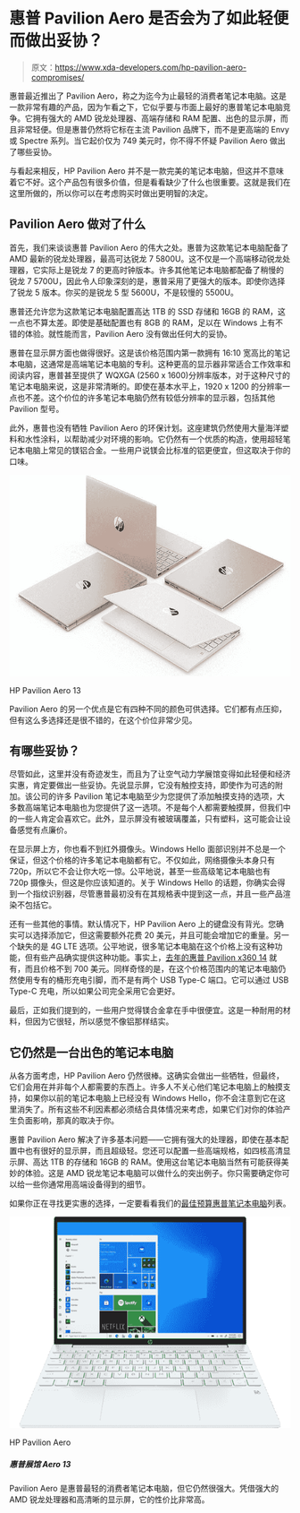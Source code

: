# 惠普 Pavilion Aero 是否会为了如此轻便而做出妥协？

> 原文：<https://www.xda-developers.com/hp-pavilion-aero-compromises/>

惠普最近推出了 Pavilion Aero，称之为迄今为止最轻的消费者笔记本电脑。这是一款非常有趣的产品，因为乍看之下，它似乎要与市面上最好的惠普笔记本电脑竞争。它拥有强大的 AMD 锐龙处理器、高端存储和 RAM 配置、出色的显示屏，而且非常轻便。但是惠普仍然将它标在主流 Pavilion 品牌下，而不是更高端的 Envy 或 Spectre 系列。当它起价仅为 749 美元时，你不得不怀疑 Pavilion Aero 做出了哪些妥协。

与看起来相反，HP Pavilion Aero 并不是一款完美的笔记本电脑，但这并不意味着它不好。这个产品包有很多价值，但是看看缺少了什么也很重要。这就是我们在这里所做的，所以你可以在考虑购买时做出更明智的决定。

## Pavilion Aero 做对了什么

首先，我们来谈谈惠普 Pavilion Aero 的伟大之处。惠普为这款笔记本电脑配备了 AMD 最新的锐龙处理器，最高可达锐龙 7 5800U。这不仅是一个高端移动锐龙处理器，它实际上是锐龙 7 的更高时钟版本。许多其他笔记本电脑都配备了稍慢的锐龙 7 5700U，因此令人印象深刻的是，惠普采用了更强大的版本。即使你选择了锐龙 5 版本。你买的是锐龙 5 型 5600U，不是较慢的 5500U。

惠普还允许您为这款笔记本电脑配置高达 1TB 的 SSD 存储和 16GB 的 RAM，这一点也不算太差。即使是基础配置也有 8GB 的 RAM，足以在 Windows 上有不错的体验。就性能而言，Pavilion Aero 没有做出任何大的妥协。

惠普在显示屏方面也做得很好。这是该价格范围内第一款拥有 16:10 宽高比的笔记本电脑，这通常是高端笔记本电脑的专利。这种更高的显示器非常适合工作效率和阅读内容，惠普甚至提供了 WQXGA (2560 x 1600)分辨率版本，对于这种尺寸的笔记本电脑来说，这是非常清晰的。即使在基本水平上，1920 x 1200 的分辨率一点也不差。这个价位的许多笔记本电脑仍然有较低分辨率的显示器，包括其他 Pavilion 型号。

此外，惠普也没有牺牲 Pavilion Aero 的环保计划。这座建筑仍然使用大量海洋塑料和水性涂料，以帮助减少对环境的影响。它仍然有一个优质的构造，使用超轻笔记本电脑上常见的镁铝合金。一些用户说镁会比标准的铝更便宜，但这取决于你的口味。

 <picture>![The HP Pavilion Aero is a mainstream laptop that weighs under a kilogram and still has a lot of power.](img/443a37205f92ee3543e5b8d8e9ae3cc0.png)</picture> 

HP Pavilion Aero 13

Pavilion Aero 的另一个优点是它有四种不同的颜色可供选择。它们都有点压抑，但有这么多选择还是很不错的，在这个价位非常少见。

## 有哪些妥协？

尽管如此，这里并没有奇迹发生，而且为了让空气动力学展馆变得如此轻便和经济实惠，肯定要做出一些妥协。先说显示屏，它没有触控支持，即使作为可选的附加。该公司的许多 Pavilion 笔记本电脑至少为您提供了添加触摸支持的选项，大多数高端笔记本电脑也为您提供了这一选项。不是每个人都需要触摸屏，但我们中的一些人肯定会喜欢它。此外，显示屏没有被玻璃覆盖，只有塑料，这可能会让设备感觉有点廉价。

在显示屏上方，你也看不到红外摄像头。Windows Hello 面部识别并不总是一个保证，但这个价格的许多笔记本电脑都有它。不仅如此，网络摄像头本身只有 720p，所以它不会让你大吃一惊。公平地说，甚至一些高级笔记本电脑也有 720p 摄像头，但这是你应该知道的。关于 Windows Hello 的话题，你确实会得到一个指纹识别器，尽管惠普最初没有在其规格表中提到这一点，并且一些产品渲染不包括它。

还有一些其他的事情。默认情况下，HP Pavilion Aero 上的键盘没有背光。您确实可以选择添加它，但这需要额外花费 20 美元，并且可能会增加它的重量。另一个缺失的是 4G LTE 选项。公平地说，很多笔记本电脑在这个价格上没有这种功能，但有些产品确实提供这种功能。事实上，[去年的惠普 Pavilion x360 14](https://shop-links.co/1748245811020924192?u1=cce5603a-ed3a-4522-82f2-1c00f965ab89) 就有，而且价格不到 700 美元。同样奇怪的是，在这个价格范围内的笔记本电脑仍然使用专有的桶形充电引脚，而不是有两个 USB Type-C 端口。它可以通过 USB Type-C 充电，所以如果公司完全采用它会更好。

最后，正如我们提到的，一些用户觉得镁合金拿在手中很便宜。这是一种耐用的材料，但因为它很轻，所以感觉不像铝那样结实。

## 它仍然是一台出色的笔记本电脑

从各方面考虑，HP Pavilion Aero 仍然很棒。这确实会做出一些牺牲，但最终，它们会用在并非每个人都需要的东西上。许多人不关心他们笔记本电脑上的触摸支持，如果你以前的笔记本电脑上已经没有 Windows Hello，你不会注意到它在这里消失了。所有这些不利因素都必须结合具体情况来考虑，如果它们对你的体验产生负面影响，那真的取决于你。

惠普 Pavilion Aero 解决了许多基本问题——它拥有强大的处理器，即使在基本配置中也有很好的显示屏，而且超级轻。您还可以配置一些高端规格，如四核高清显示屏、高达 1TB 的存储和 16GB 的 RAM。使用这台笔记本电脑当然有可能获得美妙的体验。这是 AMD 锐龙笔记本电脑可以做什么的突出例子。你只需要确定你可以给一些你通常用高端设备得到的细节。

如果你正在寻找更实惠的选择，一定要看看我们的[最佳预算惠普笔记本电脑](https://www.xda-developers.com/best-cheap-hp-laptops/)列表。

 <picture>![The HP Pavilion Aero is an absolute standout when it comes to budget laptops. It offers high-performance AMD Ryzen processors and up to 16GB of RAM, all in a lightweight magnesium chassis that still feels premium. It certainly punches above its weight.](img/55f3b9379bde682a630dc46c27638f35.png)</picture> 

HP Pavilion Aero

##### 惠普展馆 Aero 13

Pavilion Aero 是惠普最轻的消费者笔记本电脑，但它仍然很强大。凭借强大的 AMD 锐龙处理器和高清晰的显示屏，它的性价比非常高。